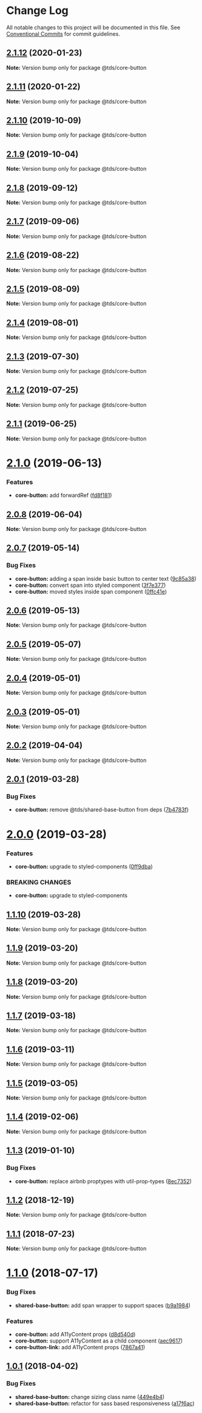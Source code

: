 # Change Log

All notable changes to this project will be documented in this file.
See [Conventional Commits](https://conventionalcommits.org) for commit guidelines.

## [2.1.12](https://github.com/telusdigital/tds/compare/@tds/core-button@2.1.11...@tds/core-button@2.1.12) (2020-01-23)

**Note:** Version bump only for package @tds/core-button





## [2.1.11](https://github.com/telusdigital/tds/compare/@tds/core-button@2.1.10...@tds/core-button@2.1.11) (2020-01-22)

**Note:** Version bump only for package @tds/core-button





## [2.1.10](https://github.com/telusdigital/tds/compare/@tds/core-button@2.1.9...@tds/core-button@2.1.10) (2019-10-09)

**Note:** Version bump only for package @tds/core-button





## [2.1.9](https://github.com/telusdigital/tds/compare/@tds/core-button@2.1.8...@tds/core-button@2.1.9) (2019-10-04)

**Note:** Version bump only for package @tds/core-button





## [2.1.8](https://github.com/telusdigital/tds/compare/@tds/core-button@2.1.7...@tds/core-button@2.1.8) (2019-09-12)

**Note:** Version bump only for package @tds/core-button





## [2.1.7](https://github.com/telusdigital/tds/compare/@tds/core-button@2.1.6...@tds/core-button@2.1.7) (2019-09-06)

**Note:** Version bump only for package @tds/core-button





## [2.1.6](https://github.com/telusdigital/tds/compare/@tds/core-button@2.1.5...@tds/core-button@2.1.6) (2019-08-22)

**Note:** Version bump only for package @tds/core-button





## [2.1.5](https://github.com/telusdigital/tds/compare/@tds/core-button@2.1.4...@tds/core-button@2.1.5) (2019-08-09)

**Note:** Version bump only for package @tds/core-button





## [2.1.4](https://github.com/telusdigital/tds/compare/@tds/core-button@2.1.3...@tds/core-button@2.1.4) (2019-08-01)

**Note:** Version bump only for package @tds/core-button





## [2.1.3](https://github.com/telusdigital/tds/compare/@tds/core-button@2.1.2...@tds/core-button@2.1.3) (2019-07-30)

**Note:** Version bump only for package @tds/core-button





## [2.1.2](https://github.com/telusdigital/tds/compare/@tds/core-button@2.1.1...@tds/core-button@2.1.2) (2019-07-25)

**Note:** Version bump only for package @tds/core-button





## [2.1.1](https://github.com/telusdigital/tds/compare/@tds/core-button@2.1.0...@tds/core-button@2.1.1) (2019-06-25)

**Note:** Version bump only for package @tds/core-button





# [2.1.0](https://github.com/telusdigital/tds/compare/@tds/core-button@2.0.8...@tds/core-button@2.1.0) (2019-06-13)


### Features

* **core-button:** add forwardRef ([fd8f181](https://github.com/telusdigital/tds/commit/fd8f181))





## [2.0.8](https://github.com/telusdigital/tds/compare/@tds/core-button@2.0.7...@tds/core-button@2.0.8) (2019-06-04)

**Note:** Version bump only for package @tds/core-button

## [2.0.7](https://github.com/telusdigital/tds/compare/@tds/core-button@2.0.6...@tds/core-button@2.0.7) (2019-05-14)

### Bug Fixes

- **core-button:** adding a span inside basic button to center text ([9c85a38](https://github.com/telusdigital/tds/commit/9c85a38))
- **core-button:** convert span into styled component ([3f7e377](https://github.com/telusdigital/tds/commit/3f7e377))
- **core-button:** moved styles inside span component ([0ffc41e](https://github.com/telusdigital/tds/commit/0ffc41e))

## [2.0.6](https://github.com/telusdigital/tds/compare/@tds/core-button@2.0.5...@tds/core-button@2.0.6) (2019-05-13)

**Note:** Version bump only for package @tds/core-button

## [2.0.5](https://github.com/telusdigital/tds/compare/@tds/core-button@2.0.4...@tds/core-button@2.0.5) (2019-05-07)

**Note:** Version bump only for package @tds/core-button

## [2.0.4](https://github.com/telusdigital/tds/compare/@tds/core-button@2.0.3...@tds/core-button@2.0.4) (2019-05-01)

**Note:** Version bump only for package @tds/core-button

## [2.0.3](https://github.com/telusdigital/tds/compare/@tds/core-button@2.0.2...@tds/core-button@2.0.3) (2019-05-01)

**Note:** Version bump only for package @tds/core-button

## [2.0.2](https://github.com/telusdigital/tds/compare/@tds/core-button@2.0.1...@tds/core-button@2.0.2) (2019-04-04)

**Note:** Version bump only for package @tds/core-button

## [2.0.1](https://github.com/telusdigital/tds/compare/@tds/core-button@2.0.0...@tds/core-button@2.0.1) (2019-03-28)

### Bug Fixes

- **core-button:** remove @tds/shared-base-button from deps ([7b4783f](https://github.com/telusdigital/tds/commit/7b4783f))

# [2.0.0](https://github.com/telusdigital/tds/compare/@tds/core-button@1.1.10...@tds/core-button@2.0.0) (2019-03-28)

### Features

- **core-button:** upgrade to styled-components ([0ff9dba](https://github.com/telusdigital/tds/commit/0ff9dba))

### BREAKING CHANGES

- **core-button:** upgrade to styled-components

## [1.1.10](https://github.com/telusdigital/tds/compare/@tds/core-button@1.1.9...@tds/core-button@1.1.10) (2019-03-28)

**Note:** Version bump only for package @tds/core-button

## [1.1.9](https://github.com/telusdigital/tds/compare/@tds/core-button@1.1.8...@tds/core-button@1.1.9) (2019-03-20)

**Note:** Version bump only for package @tds/core-button

## [1.1.8](https://github.com/telusdigital/tds/compare/@tds/core-button@1.1.7...@tds/core-button@1.1.8) (2019-03-20)

**Note:** Version bump only for package @tds/core-button

## [1.1.7](https://github.com/telusdigital/tds/compare/@tds/core-button@1.1.6...@tds/core-button@1.1.7) (2019-03-18)

**Note:** Version bump only for package @tds/core-button

## [1.1.6](https://github.com/telusdigital/tds/compare/@tds/core-button@1.1.5...@tds/core-button@1.1.6) (2019-03-11)

**Note:** Version bump only for package @tds/core-button

## [1.1.5](https://github.com/telusdigital/tds/compare/@tds/core-button@1.1.4...@tds/core-button@1.1.5) (2019-03-05)

**Note:** Version bump only for package @tds/core-button

## [1.1.4](https://github.com/telusdigital/tds/compare/@tds/core-button@1.1.3...@tds/core-button@1.1.4) (2019-02-06)

**Note:** Version bump only for package @tds/core-button

## [1.1.3](https://github.com/telusdigital/tds/compare/@tds/core-button@1.1.2...@tds/core-button@1.1.3) (2019-01-10)

### Bug Fixes

- **core-button:** replace airbnb proptypes with util-prop-types ([8ec7352](https://github.com/telusdigital/tds/commit/8ec7352))

<a name="1.1.2"></a>

## [1.1.2](https://github.com/telusdigital/tds/compare/@tds/core-button@1.1.1...@tds/core-button@1.1.2) (2018-12-19)

**Note:** Version bump only for package @tds/core-button

<a name="1.1.1"></a>

## [1.1.1](https://github.com/telusdigital/tds/compare/@tds/core-button@1.1.0...@tds/core-button@1.1.1) (2018-07-23)

**Note:** Version bump only for package @tds/core-button

<a name="1.1.0"></a>

# [1.1.0](https://github.com/telusdigital/tds/compare/@tds/core-button@1.0.1...@tds/core-button@1.1.0) (2018-07-17)

### Bug Fixes

- **shared-base-button:** add span wrapper to support spaces ([b9a1984](https://github.com/telusdigital/tds/commit/b9a1984))

### Features

- **core-button:** add A11yContent props ([d8d540d](https://github.com/telusdigital/tds/commit/d8d540d))
- **core-button:** support A11yContent as a child component ([aec9617](https://github.com/telusdigital/tds/commit/aec9617))
- **core-button-link:** add A11yContent props ([7867a41](https://github.com/telusdigital/tds/commit/7867a41))

<a name="1.0.1"></a>

## [1.0.1](https://github.com/telusdigital/tds/compare/@tds/core-button@1.0.0...@tds/core-button@1.0.1) (2018-04-02)

### Bug Fixes

- **shared-base-button:** change sizing class name ([449e4b4](https://github.com/telusdigital/tds/commit/449e4b4))
- **shared-base-button:** refactor for sass based responsiveness ([a17f6ac](https://github.com/telusdigital/tds/commit/a17f6ac))
